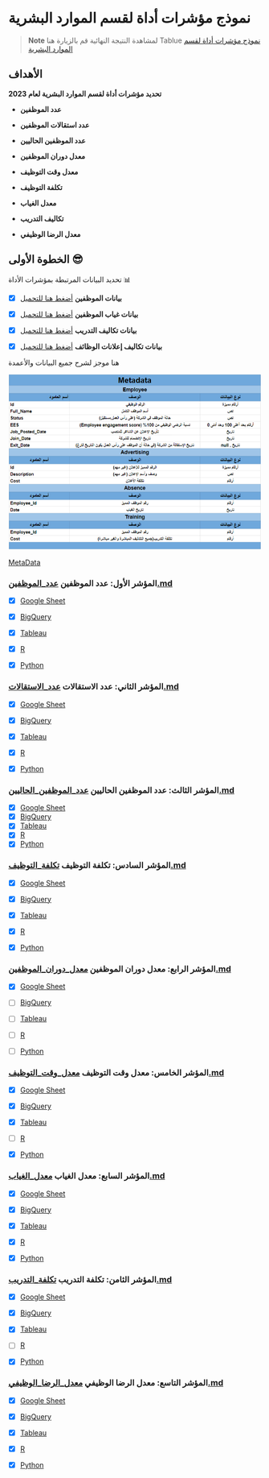 
# نموذج مؤشرات أداة لقسم الموارد البشرية

> **Note**
> لمشاهدة النتيجة النهائية قم بالزيارة هنا
>  Tablue [نموذج مؤشرات أداة لقسم الموارد البشرية](https://public.tableau.com/views/2023_16991213214090/2023?:language=en-US&:display_count=n&:origin=viz_share_link)


## الأهداف 


  **تحديد مؤشرات أداة لقسم الموارد البشرية لعام 2023**
  

* **عدد الموظفين**
*  **عدد استقالات الموظفين**
* **عدد الموظفين الحاليين**
 

* **معدل دوران الموظفين**
*  **معدل وقت التوظيف**
*  **تكلفة التوظيف** 
* **معدل الغياب**
* **تكاليف التدريب**
* **معدل الرضا الوظيفي**



## الخطوة الأولى  😎
تحديد البيانات المرتبطة بمؤشرات الأداة :bar_chart:

+  [x] **بيانات الموظفين** [أضغط هنا للتحميل](data/HR-KPI_Employee.csv)
+  [x] **بيانات غياب الموظفين** [أضغط هنا للتحميل](data/HR-KPI_Absence.csv)
+  [x] **بيانات تكاليف التدريب** [أضغط هنا للتحميل](data/HR-KPI_Training.csv)
+  [x] **بيانات تكاليف إعلانات الوظائف** [أضغط هنا للتحميل](data/HR-KPI_Advertising.csv)



هنا موجز لشرح جميع البيانات والأعمدة 


![شرح تفاصيل البيانات ](data/metadata.png)

[MetaData](https://docs.google.com/spreadsheets/d/10PCT9hpFjGG23YWSh-tIuiqYqdaWoGqrRjr1AHKnGdM/edit?usp=sharing)




###  المؤشر الأول: عدد الموظفين [عدد_الموظفين.md](kpi/عدد_الموظفين.md)
- [x] [Google Sheet](https://github.com/alsobihi/HR-KPI/blob/main/kpi/عدد_الموظفين.md#google-sheet)
- [x] [BigQuery](https://github.com/alsobihi/HR-KPI/blob/main/kpi/عدد_الموظفين.md#bigquery)
- [x] [Tableau](https://github.com/alsobihi/HR-KPI/blob/main/kpi/عدد_الموظفين.md#tableau)
- [x] [R](https://github.com/alsobihi/HR-KPI/blob/main/kpi/عدد_الموظفين.md#r)
- [x] [Python](https://github.com/alsobihi/HR-KPI/blob/main/kpi/عدد_الموظفين.md#python)



### المؤشر الثاني: عدد الاستقالات [عدد_الاستقالات.md](kpi/عدد_الاستقالات.md)
- [x] [Google Sheet](kpi/عدد_الاستقالات.md#google-sheet)
- [x] [BigQuery](kpi/عدد_الاستقالات.md#bigquery)
- [x] [Tableau](kpi/عدد_الاستقالات.md#tableau)
- [x] [R](kpi/عدد_الاستقالات.md#r)
- [x] [Python](kpi/عدد_الاستقالات.md#python)



### المؤشر الثالث: عدد الموظفين الحاليين [عدد_الموظفين_الحاليين.md](kpi/عدد_الموظفين_الحاليين.md)
- [x] [Google Sheet](kpi/عدد_الموظفين_الحاليين.md#google-sheet)
- [x] [BigQuery](kpi/عدد_الموظفين_الحاليين.md#bigquery)
- [x] [Tableau](kpi/عدد_الموظفين_الحاليين.md#tableau)
- [x] [R](kpi/عدد_الموظفين_الحاليين.md#r)
- [x] [Python](kpi/عدد_الموظفين_الحاليين.md#python)

### المؤشر السادس: تكلفة التوظيف [تكلفة_التوظيف.md](kpi/تكلفة_التوظيف.md)
- [x] [Google Sheet](kpi/تكلفة_التوظيف.md#google-sheet)
- [x] [BigQuery](kpi/تكلفة_التوظيف.md#bigquery)
- [x] [Tableau](kpi/تكلفة_التوظيف.md#tableau)
- [x] [R](kpi/تكلفة_التوظيف.md#r)
- [x] [Python](kpi/تكلفة_التوظيف.md#python)


### المؤشر الرابع: معدل دوران الموظفين [معدل_دوران_الموظفين.md](kpi/معدل_دوران_الموظفين.md)
- [x] [Google Sheet](kpi/معدل_دوران_الموظفين.md#google-sheet)
- [ ] [BigQuery](#bigquery)
- [ ] [Tableau](#tableau)
- [ ] [R](#r)
- [ ] [Python](#python)


### المؤشر الخامس: معدل وقت التوظيف [معدل_وقت_التوظيف.md](kpi/معدل_وقت_التوظيف.md)
- [x] [Google Sheet](kpi/معدل_وقت_التوظيف.md#google-sheet)
- [x] [BigQuery](kpi/معدل_وقت_التوظيف.md#bigquery)
- [x] [Tableau](kpi/معدل_وقت_التوظيف.md#tableau)
- [ ] [R](#r)
- [x] [Python](kpi/معدل_وقت_التوظيف.md#python)





### المؤشر السابع: معدل الغياب [معدل_الغياب.md](kpi/معدل_الغياب.md)
- [x] [Google Sheet](kpi/معدل_الغياب.md#google-sheet)
- [x] [BigQuery](kpi/معدل_الغياب.md#bigquery)
- [x] [Tableau](kpi/معدل_الغياب.md#tableau)
- [x] [R](kpi/معدل_الغياب.md#r)
- [x] [Python](kpi/معدل_الغياب.md#python)


### المؤشر الثامن:  تكلفة التدريب [تكلفة_التدريب.md](kpi/تكلفة_التدريب.md)
- [x] [Google Sheet](kpi/تكلفة_التدريب.md#google-sheet)
- [x] [BigQuery](kpi/تكلفة_التدريب.md#bigquery)
- [x] [Tableau](kpi/تكلفة_التدريب.md#tableau)
- [ ] [R](#r)
- [x] [Python](kpi/تكلفة_التدريب.md#python)


### المؤشر التاسع: معدل الرضا الوظيفي [معدل_الرضا_الوظيفي.md](kpi/معدل_الرضا_الوظيفي.md)
- [x] [Google Sheet](kpi/معدل_الرضا_الوظيفي.md#google-sheet)
- [x] [BigQuery](kpi/معدل_الرضا_الوظيفي.md#bigquery)
- [x] [Tableau](kpi/معدل_الرضا_الوظيفي.md#tableau)
- [x] [R](kpi/معدل_الرضا_الوظيفي.md#r)
- [x] [Python](kpi/معدل_الرضا_الوظيفي.md#python)



